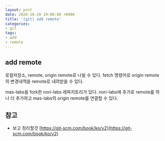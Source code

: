 ```yaml
---
layout: post
date: 2020-10-20 19:00:00 +0900
title: '[git] add remote'
categories:
- git
tags:
- add
- remote
---
```


## add remote

로컬저장소, remote, origin remote로 나뉠 수 있다.
fetch 명령어로 origin remote의 변경내역을 remote로 내려받을 수 있다.

mas-labs을 fork한 nori-labs 레파지토리가 있다.
nori-labs에 추가로 remote를 하나 더 추가하고 mas-labs의 origin remote를 연결할 수 있다.


## 참고
- 보고 정리할것
[https://git-scm.com/book/ko/v2](https://git-scm.com/book/ko/v2)
